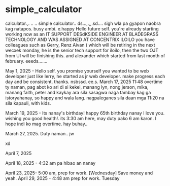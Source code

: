 # simple_calculator
calculator.,.
..
..
simple calculator..
ds...,.,,.sd....
sigh wla pa gyapon naobra kag natapos. busy ambi. e.happy
Hello future self. you're already starting working now as an IT SUPPORT DESdKSIDE ENGINEER AT BLADEGRASS TECHNOLOGY AND WAS ASSIGNED AT CONCENTRIX ILOILO
you have colleagues such as Gerry, Renz Aivan ( which will be retiring in the next wecxek monday, he is the senior tech support for iloilo, then the two OJT from UI will be finishing this. and alexander which started from last month of february. eeeds.......

May 1, 2025 - Hello self. you promise yourself you wanted to be web developer just like lerry, he started as jr web developer. make progress each day and be consistent. thanks.
nsbssd.
 ee.s.
March 17, 2025 11:48 overtime ty naman, pag abot ko ari di si kekel, manang lyn, nong jerson, mika, manang faith, peter and kaykay ara sila sasagwa naga tambay kag ga istoryahanay, so happy and wala lang. nagpaleganes sila daan mga 11:20 na sila kapauli, with kids.

March 19, 2025 - Its nanay's birthday! happy 65th birthday nanay I love you. wishing you good health!. its 3:30 am here, may duty pako 6 am karon. I hope indi ko mag overtime. hay buhay..

March 27, 2025. Duty naman..
jw

xd

April 7, 2025

April 18, 2025 - 4:32 am pa hibao an nanay

April 23, 2025- 5:00 am, prep for work. [Wednesday] Save money and yeah.
April 29, 2025 - 4:48 am prep for work. Tuesday
